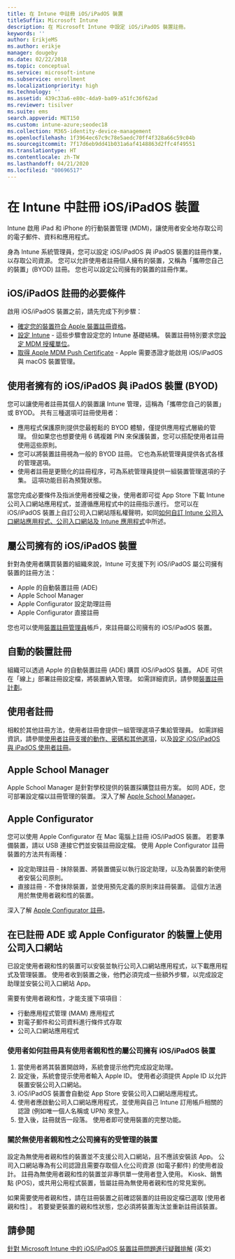 ```yaml
---
title: 在 Intune 中註冊 iOS/iPadOS 裝置
titleSuffix: Microsoft Intune
description: 在 Microsoft Intune 中設定 iOS/iPadOS 裝置註冊。
keywords: ''
author: ErikjeMS
ms.author: erikje
manager: dougeby
ms.date: 02/22/2018
ms.topic: conceptual
ms.service: microsoft-intune
ms.subservice: enrollment
ms.localizationpriority: high
ms.technology: ''
ms.assetid: 439c33a6-e80c-4da9-ba09-a51fc36f62ad
ms.reviewer: tisilver
ms.suite: ems
search.appverid: MET150
ms.custom: intune-azure;seodec18
ms.collection: M365-identity-device-management
ms.openlocfilehash: 1f3964ec67c9c78e5aedc70ff4f328a66c59c04b
ms.sourcegitcommit: 7f17d6eb9dd41b031a6af4148863d2ffc4f49551
ms.translationtype: HT
ms.contentlocale: zh-TW
ms.lasthandoff: 04/21/2020
ms.locfileid: "80696517"
---
```

# <a name="enroll-iosipados-devices-in-intune"></a>在 Intune 中註冊 iOS/iPadOS 裝置

Intune 啟用 iPad 和 iPhone 的行動裝置管理 (MDM)，讓使用者安全地存取公司的電子郵件、資料和應用程式。

身為 Intune 系統管理員，您可以設定 iOS/iPadOS 與 iPadOS 裝置的註冊作業，以存取公司資源。 您可以允許使用者註冊個人擁有的裝置，又稱為「攜帶您自己的裝置」(BYOD) 註冊。 您也可以設定公司擁有的裝置的註冊作業。

## <a name="prerequisites-for-iosipados-enrollment"></a>iOS/iPadOS 註冊的必要條件

啟用 iOS/iPadOS 裝置之前，請先完成下列步驟：

- [確定您的裝置符合 Apple 裝置註冊資格](https://support.apple.com/en-us/HT204142#eligibility)。
- [設定 Intune](../fundamentals/setup-steps.md) - 這些步驟會設定您的 Intune 基礎結構。 裝置註冊特別要求您[設定 MDM 授權單位](../fundamentals/mdm-authority-set.md)。
- [取得 Apple MDM Push Certificate](apple-mdm-push-certificate-get.md) - Apple 需要憑證才能啟用 iOS/iPadOS 與 macOS 裝置管理。

## <a name="user-owned-iosipados-and-ipados-devices-byod"></a>使用者擁有的 iOS/iPadOS 與 iPadOS 裝置 (BYOD)

您可以讓使用者註冊其個人的裝置讓 Intune 管理，這稱為「攜帶您自己的裝置」或 BYOD。 共有三種選項可註冊使用者：
- 應用程式保護原則提供您最輕鬆的 BYOD 體驗，僅提供應用程式層級的管理。 但如果您也想要使用 6 碼複雜 PIN 來保護裝置，您可以搭配使用者註冊使用這些原則。
- 您可以將裝置註冊視為一般的 BYOD 註冊。 它也為系統管理員提供各式各樣的管理選項。
- 使用者註冊是更簡化的註冊程序，可為系統管理員提供一組裝置管理選項的子集。 這項功能目前為預覽狀態。 

當您完成必要條件及指派使用者授權之後，使用者即可從 App Store 下載 Intune 公司入口網站應用程式，並遵循應用程式中的註冊指示進行。 您可以在 iOS/iPadOS 裝置上自訂公司入口網站隱私權聲明，如同[如何自訂 Intune 公司入口網站應用程式、公司入口網站及 Intune 應用程式](../apps/company-portal-app.md#configuration)中所述。

## <a name="company-owned-iosipados-devices"></a>屬公司擁有的 iOS/iPadOS 裝置

針對為使用者購買裝置的組織來說，Intune 可支援下列 iOS/iPadOS 屬公司擁有裝置的註冊方法：

- Apple 的自動裝置註冊 (ADE)
- Apple School Manager
- Apple Configurator 設定助理註冊
- Apple Configurator 直接註冊

您也可以使用[裝置註冊管理員](device-enrollment-manager-enroll.md)帳戶，來註冊屬公司擁有的 iOS/iPadOS 裝置。

## <a name="automated-device-enrollment"></a>自動的裝置註冊

組織可以透過 Apple 的自動裝置註冊 (ADE) 購買 iOS/iPadOS 裝置。 ADE 可供在「線上」部署註冊設定檔，將裝置納入管理。 如需詳細資訊，請參閱[裝置註冊計劃](device-enrollment-program-enroll-ios.md)。

## <a name="user-enrollment"></a>使用者註冊
相較於其他註冊方法，使用者註冊會提供一組管理選項子集給管理員。 如需詳細資訊，請參閱[使用者註冊支援的動作、密碼和其他選項](ios-user-enrollment-supported-actions.md)，以及[設定 iOS/iPadOS 與 iPadOS 使用者註冊](ios-user-enrollment.md)。

## <a name="apple-school-manager"></a>Apple School Manager

Apple School Manager 是針對學校提供的裝置採購暨註冊方案。 如同 ADE，您可部署設定檔以註冊管理的裝置。 深入了解 [Apple School Manager](apple-school-manager-set-up-ios.md)。

## <a name="apple-configurator"></a>Apple Configurator

您可以使用 Apple Configurator 在 Mac 電腦上註冊 iOS/iPadOS 裝置。 若要準備裝置，請以 USB 連接它們並安裝註冊設定檔。 使用 Apple Configurator 註冊裝置的方法共有兩種：

- 設定助理註冊 - 抹除裝置、將裝置備妥以執行設定助理，以及為裝置的新使用者安裝公司原則。
- 直接註冊 - 不會抹除裝置，並使用預先定義的原則來註冊裝置。 這個方法適用於無使用者親和性的裝置。

深入了解 [Apple Configurator 註冊](apple-configurator-enroll-ios.md)。

## <a name="use-the-company-portal-on-ade-enrolled-or-apple-configurator-enrolled-devices"></a>在已註冊 ADE 或 Apple Configurator 的裝置上使用公司入口網站

已設定使用者親和性的裝置可以安裝並執行公司入口網站應用程式，以下載應用程式及管理裝置。 使用者收到裝置之後，他們必須完成一些額外步驟，以完成設定助理並安裝公司入口網站 App。

需要有使用者親和性，才能支援下項項目︰

- 行動應用程式管理 (MAM) 應用程式
- 對電子郵件和公司資料進行條件式存取
- 公司入口網站應用程式

### <a name="how-users-enroll-corporate-owned-iosipados-devices-with-user-affinity"></a>使用者如何註冊具有使用者親和性的屬公司擁有 iOS/iPadOS 裝置

1. 當使用者將其裝置開啟時，系統會提示他們完成設定助理。
2. 設定後，系統會提示使用者輸入 Apple ID。 使用者必須提供 Apple ID 以允許裝置安裝公司入口網站。
3. iOS/iPadOS 裝置會自動從 App Store 安裝公司入口網站應用程式。
4. 使用者應啟動公司入口網站應用程式，並使用與自己 Intune 訂用帳戶相關的認證 (例如唯一個人名稱或 UPN) 來登入。
5. 登入後，註冊就告一段落。 使用者即可使用裝置的完整功能。

### <a name="about-corporate-owned-managed-devices-with-no-user-affinity"></a>關於無使用者親和性之公司擁有的受管理的裝置

設定為無使用者親和性的裝置並不支援公司入口網站，且不應該安裝該 App。 公司入口網站專為有公司認證且需要存取個人化公司資源 (如電子郵件) 的使用者設計。 註冊為無使用者親和性的裝置並非專供單一使用者登入使用。 Kiosk、銷售點 (POS)，或共用公用程式裝置，皆屬註冊為無使用者親和性的常見案例。

如果需要使用者親和性，請在註冊裝置之前確認裝置的註冊設定檔已選取 [使用者親和性]  。 若要變更裝置的親和性狀態，您必須將裝置淘汰並重新註冊該裝置。

## <a name="see-also"></a>請參閱

[針對 Microsoft Intune 中的 iOS/iPadOS 裝置註冊問題進行疑難排解](https://support.microsoft.com/help/4039809) \(英文\)
